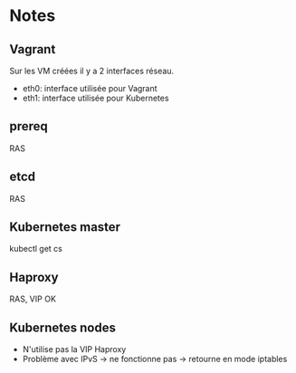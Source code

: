 # Notes

## Vagrant

Sur les VM créées il y a 2 interfaces réseau.

* eth0: interface utilisée pour Vagrant
* eth1: interface utilisée pour Kubernetes

## prereq

RAS

## etcd

RAS

## Kubernetes master

kubectl get cs

## Haproxy

RAS, VIP OK

## Kubernetes nodes

- N'utilise pas la VIP Haproxy
- Problème avec IPvS -> ne fonctionne pas -> retourne en mode iptables